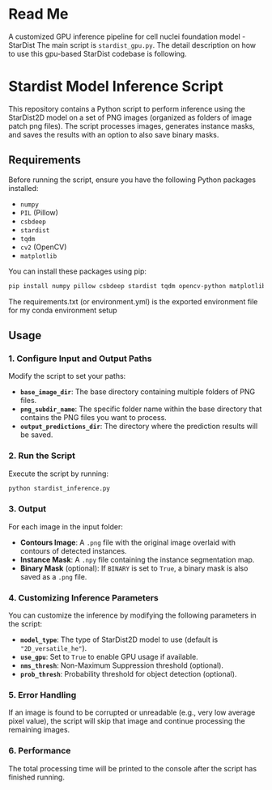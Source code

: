 # Read Me
A customized GPU inference pipeline for cell nuclei foundation model - StarDist
The main script is `stardist_gpu.py`. The detail description on how to use this gpu-based StarDist codebase is following.


# Stardist Model Inference Script
This repository contains a Python script to perform inference using the StarDist2D model on a set of PNG images (organized as folders of image patch png files). The script processes images, generates instance masks, and saves the results with an option to also save binary masks.

## Requirements
Before running the script, ensure you have the following Python packages installed:
- `numpy`
- `PIL` (Pillow)
- `csbdeep`
- `stardist`
- `tqdm`
- `cv2` (OpenCV)
- `matplotlib`

You can install these packages using pip:
```bash
pip install numpy pillow csbdeep stardist tqdm opencv-python matplotlib
```
The requirements.txt (or environment.yml) is the exported environment file for my conda environment setup

## Usage

### 1. Configure Input and Output Paths
Modify the script to set your paths:
- **`base_image_dir`**: The base directory containing multiple folders of PNG files.
- **`png_subdir_name`**: The specific folder name within the base directory that contains the PNG files you want to process.
- **`output_predictions_dir`**: The directory where the prediction results will be saved.

### 2. Run the Script

Execute the script by running:

```bash
python stardist_inference.py
```

### 3. Output

For each image in the input folder:
- **Contours Image**: A `.png` file with the original image overlaid with contours of detected instances.
- **Instance Mask**: A `.npy` file containing the instance segmentation map.
- **Binary Mask** (optional): If `BINARY` is set to `True`, a binary mask is also saved as a `.png` file.

### 4. Customizing Inference Parameters

You can customize the inference by modifying the following parameters in the script:
- **`model_type`**: The type of StarDist2D model to use (default is `"2D_versatile_he"`).
- **`use_gpu`**: Set to `True` to enable GPU usage if available.
- **`nms_thresh`**: Non-Maximum Suppression threshold (optional).
- **`prob_thresh`**: Probability threshold for object detection (optional).

### 5. Error Handling

If an image is found to be corrupted or unreadable (e.g., very low average pixel value), the script will skip that image and continue processing the remaining images.

### 6. Performance
The total processing time will be printed to the console after the script has finished running.

